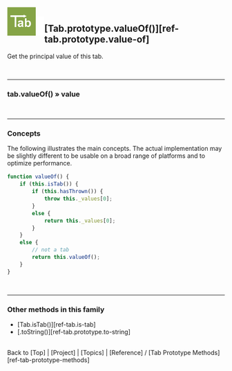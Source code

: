<a name="top" ></a>

<img src="../img/tab-logo128.png" alt="Tab logo" align="left" style="float:left; margin-top:-22px;" height="66" /><img src="../img/1x1.png" align="left" style="float:left;" height="44" width="20" />
## [Tab.prototype.valueOf()][ref-tab.prototype.value-of]

Get the principal value of this tab.

<br />

---
### tab.valueOf() » value

<br />

---
### Concepts

The following illustrates the main concepts.  The actual implementation may be slightly different to be usable on a broad range of platforms and to optimize performance.

````javascript
function valueOf() {
    if (this.isTab()) {
        if (this.hasThrown()) {
            throw this._values[0];
        }
        else {
            return this._values[0];
        }
    }
    else {
        // not a tab
        return this.valueOf();
    }
}
````

<br />

---
### Other methods in this family

*   [Tab.isTab()][ref-tab.is-tab]
*   [.toString()][ref-tab.prototype.to-string]



<br /> Back to [Top] | [Project] | [Topics] | [Reference] / [Tab Prototype Methods][ref-tab-prototype-methods] <br />
